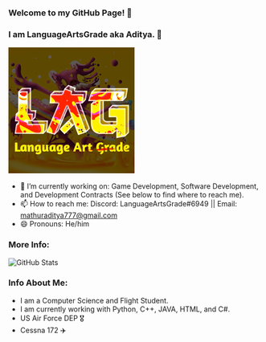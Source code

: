 ### Welcome to my GitHub Page!  🖖 
### I am LanguageArtsGrade aka Aditya. 👋
![LanguageProfile](https://github.com/Curnal/Curnal/blob/main/b07af048658d1619011d63d69e95c727%20(2).png)

- 🔭 I’m currently working on: Game Development, Software Development, and Development Contracts (See below to find where to reach me).
- 📫 How to reach me:   Discord: LanguageArtsGrade#6949   ||   Email: mathuraditya777@gmail.com
- 😄 Pronouns: He/him

### More Info:
![GitHub Stats](https://github-readme-stats.vercel.app/api?username=Curnal&theme=dark&count_private=true&show_icons=true)

### Info About Me:
- I am a Computer Science and Flight Student. 
- I am currently working with Python, C++, JAVA, HTML, and C#.
- US Air Force DEP 🎖
- Cessna 172 ✈️
